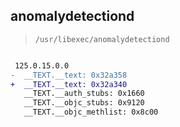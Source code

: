 ## anomalydetectiond

> `/usr/libexec/anomalydetectiond`

```diff

 125.0.15.0.0
-  __TEXT.__text: 0x32a358
+  __TEXT.__text: 0x32a340
   __TEXT.__auth_stubs: 0x1660
   __TEXT.__objc_stubs: 0x9120
   __TEXT.__objc_methlist: 0x8c00

```
